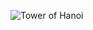 
![Tower of Hanoi](https://github.com/VanHoang110802/Competitive_Programming/assets/108053955/f6312328-ba9b-42c5-85ae-776054b05f87)
